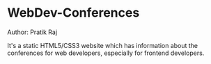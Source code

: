 # WebDev-Conferences

Author: Pratik Raj

It's a static HTML5/CSS3 website which has information about the conferences for web developers, especially for frontend developers.
